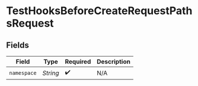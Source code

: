 # TestHooksBeforeCreateRequestPathsRequest


## Fields

| Field              | Type               | Required           | Description        |
| ------------------ | ------------------ | ------------------ | ------------------ |
| `namespace`        | *String*           | :heavy_check_mark: | N/A                |